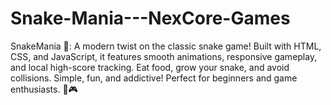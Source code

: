 # Snake-Mania---NexCore-Games
SnakeMania 🐍: A modern twist on the classic snake game! Built with HTML, CSS, and JavaScript, it features smooth animations, responsive gameplay, and local high-score tracking. Eat food, grow your snake, and avoid collisions. Simple, fun, and addictive! Perfect for beginners and game enthusiasts. 🚀🎮
